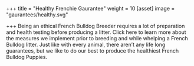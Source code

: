 +++
title = "Healthy Frenchie Gaurantee"
weight = 10
[asset]
image = "gaurantees/healthy.svg"

+++
Being an ethical French Bulldog Breeder requires a lot of preparation and health testing before producing a litter. Click here to learn more about the measures we implement prior to breeding and while whelping a French Bulldog litter. Just like with every animal, there aren’t any life long guarantees, but we like to do our best to produce the healthiest French Bulldog Puppies.